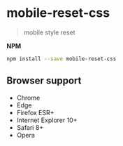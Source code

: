 # mobile-reset-css

> mobile style reset

**NPM**

```sh
npm install --save mobile-reset-css
```

## Browser support

* Chrome
* Edge
* Firefox ESR+
* Internet Explorer 10+
* Safari 8+
* Opera
